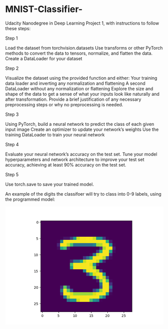 # MNIST-Classifier-
Udacity Nanodegree in Deep Learning Project 1, with instructions to follow these steps:

Step 1

Load the dataset from torchvision.datasets
Use transforms or other PyTorch methods to convert the data to tensors, normalize, and flatten the data.
Create a DataLoader for your dataset

Step 2

Visualize the dataset using the provided function and either:
Your training data loader and inverting any normalization and flattening
A second DataLoader without any normalization or flattening
Explore the size and shape of the data to get a sense of what your inputs look like naturally and after transformation. Provide a brief justification of any necessary preprocessing steps or why no preprocessing is needed.

Step 3

Using PyTorch, build a neural network to predict the class of each given input image
Create an optimizer to update your network’s weights
Use the training DataLoader to train your neural network

Step 4

Evaluate your neural network’s accuracy on the test set.
Tune your model hyperparameters and network architecture to improve your test set accuracy, achieving at least 90% accuracy on the test set.

Step 5

Use torch.save to save your trained model.


An example of the digits the classifoer will try to class into 0-9 labels, using the programmed model:

![](https://github.com/tobyStone/MNIST-Classifier-/blob/main/MNISTexample.png)
